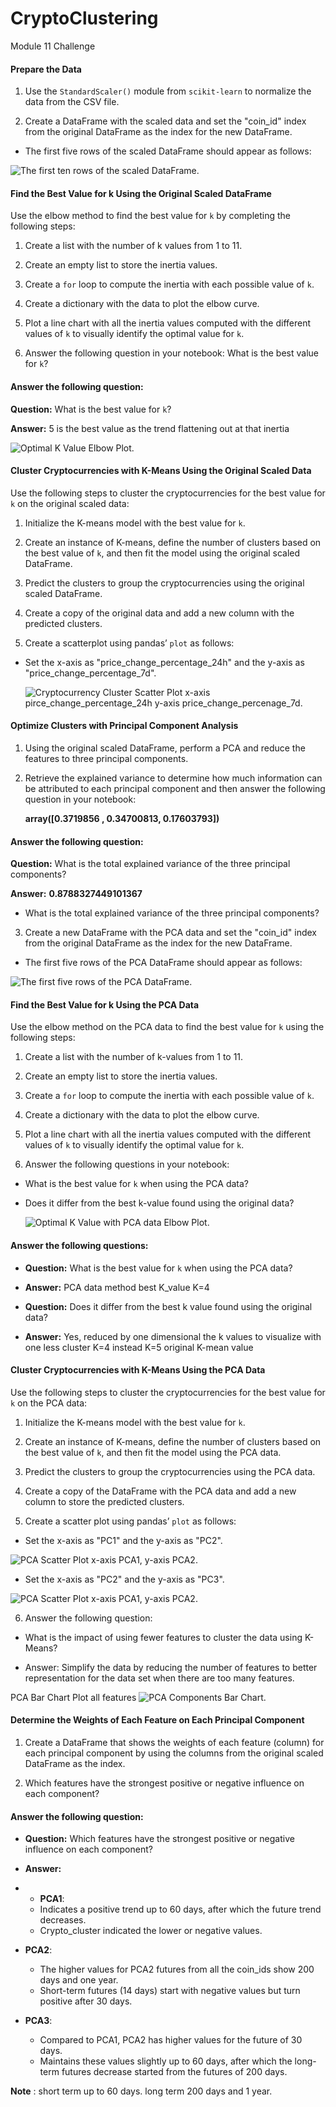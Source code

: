 
# CryptoClustering

Module 11 Challenge

#### Prepare the Data

  

1. Use the `StandardScaler()` module from `scikit-learn` to normalize the data from the CSV file.

2. Create a DataFrame with the scaled data and set the "coin_id" index from the original DataFrame as the index for the new DataFrame.

- The first five rows of the scaled DataFrame should appear as follows:

![The first ten rows of the scaled DataFrame.](Resources/first_10_rows_df.png
)

  

#### Find the Best Value for k Using the Original Scaled DataFrame

  

Use the elbow method to find the best value for `k` by completing the following steps:

  

1. Create a list with the number of k values from 1 to 11.

2. Create an empty list to store the inertia values.

3. Create a `for` loop to compute the inertia with each possible value of `k`.

4. Create a dictionary with the data to plot the elbow curve.

5. Plot a line chart with all the inertia values computed with the different values of `k` to visually identify the optimal value for `k`.

6. Answer the following question in your notebook: What is the best value for `k`?

#### Answer the following question:

**Question:** What is the best value for `k`?

**Answer:** 5 is the best value as the trend flattening out at that inertia

  ![Optimal K Value Elbow Plot.](Resources/elbow_method_Optimal_k.jpg)




#### Cluster Cryptocurrencies with K-Means Using the Original Scaled Data

  

Use the following steps to cluster the cryptocurrencies for the best value for `k` on the original scaled data:

  

1. Initialize the K-means model with the best value for `k`.

2. Create an instance of K-means, define the number of clusters based on the best value of `k`, and then fit the model using the original scaled DataFrame.

3. Predict the clusters to group the cryptocurrencies using the original scaled DataFrame.

4. Create a copy of the original data and add a new column with the predicted clusters.

5. Create a scatterplot using pandas’ `plot` as follows:

- Set the x-axis as "price_change_percentage_24h" and the y-axis as "price_change_percentage_7d".

  ![Cryptocurrency Cluster Scatter Plot x-axis pirce_change_percentage_24h  y-axis price_change_percenage_7d.](Resources/Cryptocurrency_clusters.jpg)
  

#### Optimize Clusters with Principal Component Analysis

  

1. Using the original scaled DataFrame, perform a PCA and reduce the features to three principal components.

2. Retrieve the explained variance to determine how much information can be attributed to each principal component and then answer the following question in your notebook:

	**array([0.3719856 , 0.34700813, 0.17603793])**

#### Answer the following question:
 
**Question:** What is the total explained variance of the three principal components?
  
**Answer:** **0.8788327449101367**

- What is the total explained variance of the three principal components?

3. Create a new DataFrame with the PCA data and set the "coin_id" index from the original DataFrame as the index for the new DataFrame.

- The first five rows of the PCA DataFrame should appear as follows:

![The first five rows of the PCA DataFrame.](https://static.bc-edx.com/ai/ail-v-1-0/m11/lms/img/PCA_DataFrame.png)

  

#### Find the Best Value for k Using the PCA Data

  

Use the elbow method on the PCA data to find the best value for `k` using the following steps:

  

1. Create a list with the number of k-values from 1 to 11.

2. Create an empty list to store the inertia values.

3. Create a `for` loop to compute the inertia with each possible value of `k`.

4. Create a dictionary with the data to plot the elbow curve.

5. Plot a line chart with all the inertia values computed with the different values of `k` to visually identify the optimal value for `k`.

6. Answer the following questions in your notebook:

- What is the best value for `k` when using the PCA data?

- Does it differ from the best k-value found using the original data?

  ![Optimal K Value with PCA data Elbow Plot.](Resources/Elbow_PCA_Optimal_k.jpg)
 
 #### Answer the following questions:

*  **Question:** What is the best value for `k` when using the PCA data?
  
*  **Answer:** PCA data method best K_value K=4
 
 *  **Question:** Does it differ from the best k value found using the original data?
  
*  **Answer:** Yes, reduced by one dimensional the k values to visualize with one less cluster K=4 instead K=5 original K-mean value 

#### Cluster Cryptocurrencies with K-Means Using the PCA Data

  

Use the following steps to cluster the cryptocurrencies for the best value for `k` on the PCA data:

  

1. Initialize the K-means model with the best value for `k`.

2. Create an instance of K-means, define the number of clusters based on the best value of `k`, and then fit the model using the PCA data.

3. Predict the clusters to group the cryptocurrencies using the PCA data.

4. Create a copy of the DataFrame with the PCA data and add a new column to store the predicted clusters.

5. Create a scatter plot using pandas’ `plot` as follows:

- Set the x-axis as "PC1" and the y-axis as "PC2".

 ![PCA Scatter Plot x-axis PCA1, y-axis PCA2.](Resources/Cryptocluster_PCA_.png)

- Set the x-axis as "PC2" and the y-axis as "PC3".


![PCA Scatter Plot x-axis PCA1, y-axis PCA2.](Resources/Cryptocluster_PCA_PCA2_3.png)

6. Answer the following question:

- What is the impact of using fewer features to cluster the data using K-Means?

- Answer: Simplify the data by reducing the number of features to better representation for the data set when there are too many features. 

PCA Bar Chart Plot all features
![PCA Components Bar Chart.](Resources/pca_components_weight_bar_chart.png) 



#### Determine the Weights of Each Feature on Each Principal Component

  

1. Create a DataFrame that shows the weights of each feature (column) for each principal component by using the columns from the original scaled DataFrame as the index.

2. Which features have the strongest positive or negative influence on each component?

  
#### Answer the following question: 

* **Question:** Which features have the strongest positive or negative influence on each component? 
 
* **Answer:**
* *  **PCA1**:
    
    -   Indicates a positive trend up to 60 days, after which the future trend decreases.
    -   Crypto_cluster indicated the lower or negative values. 
      
*   **PCA2**:
    
    -   The higher values for PCA2 futures from all the coin_ids show 200 days and one year.
    -   Short-term futures (14 days) start with negative values but turn positive after 30 days.

*  **PCA3**:
    
    -   Compared to PCA1, PCA2 has higher values for the future of 30 days.
    -   Maintains these values slightly up to 60 days, after which the long-term futures decrease started from the futures of 200 days.
 
**Note** : short term up to 60 days.
long term 200 days and 1 year.
